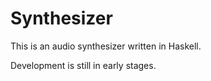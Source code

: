 # Synthesizer
This is an audio synthesizer written in Haskell.

Development is still in early stages.

